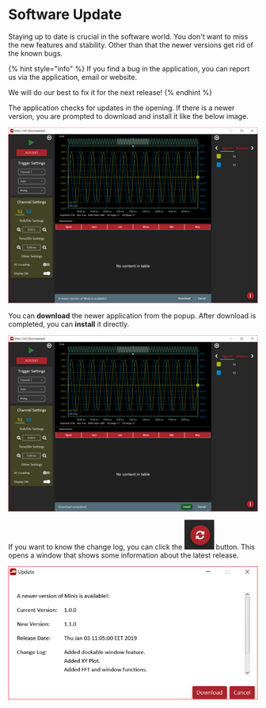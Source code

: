 # Software Update

Staying up to date is crucial in the software world. You don't want to miss the new features and stability. Other than that the newer versions get rid of the known bugs. 

{% hint style="info" %}
If you find a bug in the application, you can report us via the application, email or website. 

We will do our best to fix it for the next release!
{% endhint %}

The application checks for updates in the opening. If there is a newer version, you are prompted to download and install it like the below image.

![](../../../../.gitbook/assets/image%20%2895%29.png)

You can **download** the newer application from the popup. After download is completed, you can **install** it directly. 

![](../../../../.gitbook/assets/image%20%2870%29.png)

If you want to know the change log, you can click the ![](../../../../.gitbook/assets/image%20%2840%29.png) button. This opens a window that shows some information about the latest release.

![](../../../../.gitbook/assets/image%20%28144%29.png)

